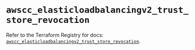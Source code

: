 # `awscc_elasticloadbalancingv2_trust_store_revocation`

Refer to the Terraform Registry for docs: [`awscc_elasticloadbalancingv2_trust_store_revocation`](https://registry.terraform.io/providers/hashicorp/awscc/0.70.0/docs/resources/elasticloadbalancingv2_trust_store_revocation).
